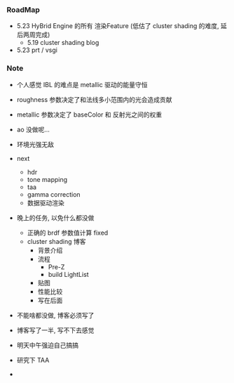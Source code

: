 ### RoadMap

* 5.23 HyBrid Engine 的所有 渲染Feature (低估了 cluster shading 的难度, 延后两周完成)
  * 5.19 cluster shading blog
* 5.23 prt / vsgi

### Note

* 个人感觉 IBL 的难点是 metallic 驱动的能量守恒
* roughness 参数决定了和法线多小范围内的光会造成贡献
* metallic 参数决定了 baseColor 和 反射光之间的权重
* ao 没做呢...
* 环境光强无敌
* next

  * hdr
  * tone mapping
  * taa
  * gamma correction
  * 数据驱动渲染
* 晚上的任务, 以免什么都没做
  * 正确的 brdf 参数值计算 fixed
  * cluster shading 博客
    * 背景介绍
    * 流程
      * Pre-Z
      * build LightList
    * 贴图
    * 性能比较
    * 写在后面
* 不能啥都没做, 博客必须写了
* 博客写了一半, 写不下去感觉
* 明天中午强迫自己搞搞
* 研究下 TAA
* 